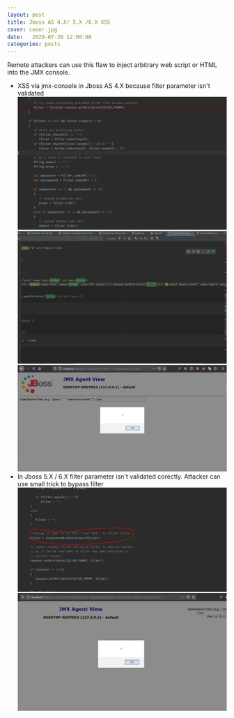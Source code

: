 ```yaml
---
layout: post
title: Jboss AS 4.X/ 5.X /6.X XSS
cover: cover.jpg
date:   2020-07-30 12:00:00
categories: posts
---
```


Remote attackers can use this flaw to inject arbitrary web script or HTML into the JMX console.
- XSS via jmx-console in Jboss AS 4.X because filter parameter isn't validated
![](https://github.com/X-Cotang/myBlog/blob/master/images/jboss/jboss4-xss-2.PNG)
![](https://github.com/X-Cotang/myBlog/blob/master/images/jboss/jboss4-xss1.PNG)
![](https://github.com/X-Cotang/myBlog/blob/master/images/jboss/jboss4-xss-3.PNG)
- In Jboss 5.X / 6.X filter parameter isn't validated corectly. Attacker can use small trick to bypass filter
![](https://github.com/X-Cotang/myBlog/blob/master/images/jboss/Jboss5-xss-3.PNG)
![](https://github.com/X-Cotang/myBlog/blob/master/images/jboss/Jboss5-xss-1.PNG)